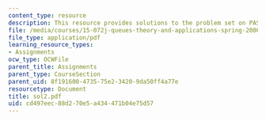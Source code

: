 ```yaml
---
content_type: resource
description: This resource provides solutions to the problem set on PASTA, and FIFO.
file: /media/courses/15-072j-queues-theory-and-applications-spring-2006/cd497eec88d270e5a434471b04e75d57_sol2.pdf
file_type: application/pdf
learning_resource_types:
- Assignments
ocw_type: OCWFile
parent_title: Assignments
parent_type: CourseSection
parent_uid: 8f191600-4735-75e2-3420-9da50ff4a77e
resourcetype: Document
title: sol2.pdf
uid: cd497eec-88d2-70e5-a434-471b04e75d57
---
```

